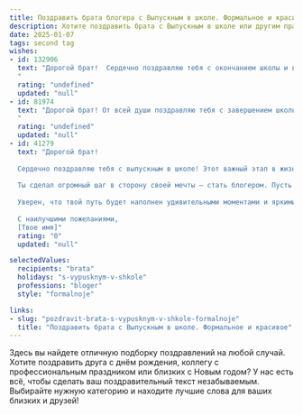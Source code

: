 ```yaml
---
title: Поздравить брата блогера с Выпускным в школе. Формальное и красивое
description: Хотите поздравить брата с Выпускным в школе или другим праздником? Наш ИИ создаст незабываемое поздравление, а вы обязательно выделитесь среди других.  
date: 2025-01-07
tags: second tag
wishes:
- id: 132906
  text: "Дорогой брат!  Сердечно поздравляю тебя с окончанием школы и выходом на новый этап твоей жизни!  Твой выбор профессии блогера — это смелое и современное решение, требующее таланта, упорства и креативности. Желаю тебе больших успехов в этом непростом, но увлекательном пути, ярких проектов и многомиллионной аудитории! Пусть все твои начинания будут успешными, а жизнь — насыщенной и интересной. Горжусь тобой!
  "
  rating: "undefined"
  updated: "null"
- id: 81974
  text: "Дорогой брат! От всей души поздравляю тебя с завершением школьного этапа твоей жизни! Ты вступил в новую, увлекательную главу, полную возможностей и открытий. Пусть твой путь блогера будет ярким, интересным и успешным. Желаю тебе новых вершин, творческих побед и неизменного вдохновения!
  "
  rating: "undefined"
  updated: "null"
- id: 41279
  text: "Дорогой брат!
  
  Сердечно поздравляю тебя с выпускным в школе! Этот важный этап в жизни — это не только завершение учебного пути, но и начало новых горизонтов и возможностей. Впереди у тебя яркое будущее, наполненное перспективами и свершениями.
  
  Ты сделал огромный шаг в сторону своей мечты — стать блогером. Пусть твоя креативность и талант всегда ведут тебя к успеху. Желаю тебе смелости в выборе тем, искренности в начале каждого нового проекта и преданных подписчиков, которые оценят твою работу.
  
  Уверен, что твой путь будет наполнен удивительными моментами и яркими впечатлениями. С гордостью смотрю на твои достижения и верю, что впереди у тебя только блестящие перспективы.
  
  С наилучшими пожеланиями,
  [Твое имя]"
  rating: "0"
  updated: "null"

selectedValues:
  recipients: "brata"
  holidays: "s-vypusknym-v-shkole"
  professions: "bloger"
  style: "formalnoje"

links:
- slug: "pozdravit-brata-s-vypusknym-v-shkole-formalnoje"
  title: "Поздравить брата с Выпускным в школе. Формальное и красивое"
---
```


Здесь вы найдете отличную подборку поздравлений на любой случай. 
Хотите поздравить друга с днём рождения, коллегу с профессиональным праздником или близких с Новым годом? У нас есть всё, чтобы сделать ваш поздравительный текст незабываемым. Выбирайте нужную категорию и находите лучшие слова для ваших близких и друзей!
